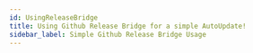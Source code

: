 ```yaml
---
id: UsingReleaseBridge
title: Using Github Release Bridge for a simple AutoUpdate!
sidebar_label: Simple Github Release Bridge Usage
---
```




